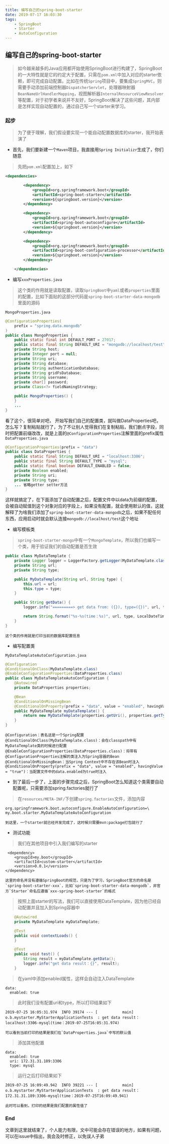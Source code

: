 ```yaml
---
title: 编写自己的spring-boot-starter
date: 2019-07-17 16:03:30
tags: 
    - SpringBoot
    - Starter
    - AutoConfiguration
---
```

## 编写自己的spring-boot-starter

> 如今越来越多的Java应用都开始使用SpringBoot进行构建了，SpringBoot的一大特性就是它的约定大于配置，只需在`pom.xml`中加入对应的starter依赖，即可完成自动配置。比如在传统`Spring`项目中，要集成`SpringMVC`，则需要手动添加前端控制器`DispatcherServlet`，处理器映射器`BeanNameUrlHandlerMapping`，视图解析器`InternalResourceViewResolver`等配置，对于初学者来说并不友好，SpringBoot解决了这些问题，其内部是怎样实现自动配置的，通过自己写一个starter来学习。

### 起步
> 为了便于理解，我们假设要实现一个能自动配置数据库的starter，我开始表演了

- 首先，我们要新建一个`Maven`项目，我直接用`Spring Initializr`生成了，你们随意
> 先把`pom.xml`配置加上，如下

```xml
<dependencies>

        <dependency>
            <groupId>org.springframework.boot</groupId>
            <artifactId>spring-boot-starter</artifactId>
            <version>${springboot.version}</version>
        </dependency>

        <dependency>
            <groupId>org.springframework.boot</groupId>
            <artifactId>spring-boot-autoconfigure</artifactId>
            <version>${springboot.version}</version>
        </dependency>

        <dependency>
            <groupId>org.springframework.boot</groupId>
            <artifactId>spring-boot-configuration-processor</artifactId>
            <version>${springboot.version}</version>
        </dependency>

    </dependencies>
```

- 编写`xxxProperties.java`
> 这个类的作用就是读取配置，读取`SpringBoot`中`yaml`或者`properties`里面的配置，比如下面贴的这部分代码是`spring-boot-starter-data-mongodb`里面的源码

`MongoProperties.java`

```java
@ConfigurationProperties(
    prefix = "spring.data.mongodb"
)
public class MongoProperties {
    public static final int DEFAULT_PORT = 27017;
    public static final String DEFAULT_URI = "mongodb://localhost/test";
    private String host;
    private Integer port = null;
    private String uri;
    private String database;
    private String authenticationDatabase;
    private String gridFsDatabase;
    private String username;
    private char[] password;
    private Class<?> fieldNamingStrategy;

    public MongoProperties() {
    }
    ...
}

```

看了这个，很简单对吧， 开始写我们自己的配置类，就叫做DataProperties吧，怎么写？复制粘贴就行了，为了不让别人觉得我们在复制粘贴，我们删点字段，同时把配置前缀改改，就是上面的`@ConfigurationProperties`注解里面的prefix属性
`DataProperties.java`
```java
@ConfigurationProperties(prefix = "data")
public class DataProperties {
    public static final String DEFAULT_URI = "localhost:3306";
    public static final String DEFAULT_TYPE = "mysql";
    public static final boolean DEFAULT_ENABLED = false;
    private Boolean enabled;
    private String uri;
    private String type;
    ... 省略getter setter方法   
}
```
这样就搞定了，在下面添加了自动配置之后，配置文件中以data为前缀的配置，会被自动赋值到这个对象对应的字段上，如果没有配置，就会使用默认的值，这就解释了为啥我们添加了`spring-boot-starter-data-mongodb`之后，如果不配任何东西，应用启动时就会默认连接`mongodb://localhost/test`这个地址

- 编写模板类
> `spring-boot-starter-mongo`中有一个`MongoTemplate`，所以我们也编写一个类，用于验证我们的自动配置是否生效

```java
public class MyDataTemplate {
    private Logger logger = LoggerFactory.getLogger(MyDataTemplate.class);
    private String url;
    private String type;

    public MyDataTemplate(String url, String type) {
        this.url = url;
        this.type = type;
    }

    public String getData() {
        logger.info("=========> get data from: ({}), type=({})", url, type);

        return String.format("%s-%s(time：%s)", url, type, LocalDateTime.now());
    }
}
```
    这个类的作用就是打印当前的数据库配置信息

- 编写配置类

`MyDataTemplateAutoConfiguration.java`

```java
@Configuration
@ConditionalOnClass(MyDataTemplate.class)
@EnableConfigurationProperties(DataProperties.class)
public class MyDataTemplateAutoConfiguration {
    @Autowired
    private DataProperties properties;

    @Bean
    @ConditionalOnMissingBean
    @ConditionalOnProperty(prefix = "data", value = "enabled", havingValue = "true")
    public MyDataTemplate myDataTemplate() {
        return new MyDataTemplate(properties.getUri(), properties.getType());
    }
}
```
    @Configuration：表名这是一个Spring配置
    @ConditionalOnClass(MyDataTemplate.class)：会在classpath中有MyDataTemplate类的时候进行配置
    @EnableConfigurationProperties(DataProperties.class)：将带有@ConfigurationProperties注解的类注入为Spring容器的Bean
    @ConditionalOnMissingBean：当Spring Context中不存在该Bean时注入
    @ConditionalOnProperty(prefix = "data", value = "enabled", havingValue = "true")：当配置文件中的data.enabled为true时注入


- 到了最后一步了，上面的步骤完成之后，SpringBoot怎么知道这个类需要自动配置呢，只需要添加spring.factories就行了
> 在`resources/META-INF/`下创建`spring.factories`文件，添加内容

```
org.springframework.boot.autoconfigure.EnableAutoConfiguration=\
my.boot.starter.MyDataTemplateAutoConfiguration
```
    到这里，一个starter就已经开发完成了，这时候只需要mvn:package打包就行了
    
    
- 测试功能

> 我们在其他项目中引入我们编写的starter

```
 <dependency>
    <groupId>my.boot</groupId>
    <artifactId>custom-starter</artifactId>
    <version>0.0.1</version>
</dependency>
```
    这里的命名并没有遵循SpringBoot的规范，只是为了学习，SpringBoot官方的命名是`spring-boot-starter-xxx`，比如`spring-boot-starter-data-mongodb`，非官方`Starter`命名应遵循`xxx-spring-boot-starter`的格式

> 按照上面starter的写法，我们可以直接使用DataTemplate，因为他已经自动配置并且加入到Spring容器中

```java
    @Autowired
    private MyDataTemplate myDataTemplate;

    @Test
    public void contextLoads() {
    }

    @Test
    public void test() {
        String result = myDataTemplate.getData();
        logger.info("get data result：{}", result);
    }
```

> 在yaml中添加enabled属性，这样会自动注入DataTemplate

```
data:
  enabled: true
```

> 此时我们没有配置uri和type，所以打印结果如下

```
2019-07-25 16:05:31.974  INFO 39174 --- [           main] o.b.mystarter.MyStarterApplicationTests  : get data result：localhost:3306-mysql(time：2019-07-25T16:05:31.974)
```
    可以看到当前打印的结果是我们在`DataProperties.java`中写的默认值
    
> 添加其他配置

```
data:
  enabled: true
  uri: 172.31.31.189:3306
  type: mysql
```
> 运行之后打印结果如下

```
2019-07-25 16:09:49.942  INFO 39221 --- [           main] o.b.mystarter.MyStarterApplicationTests  : get data result：172.31.31.189:3306-mysql(time：2019-07-25T16:09:49.941)
```
    此时可以看到，打印的结果是我们配置的属性值了
    
### End
文章到这里就结束了，个人能力有限，文中可能会存在错误的地方，如果有问题，可以在issue中指出，我会及时修正，以免误人子弟
